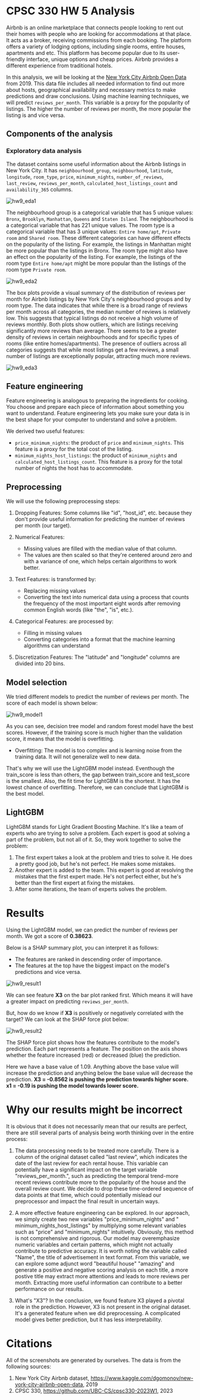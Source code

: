 # CPSC 330 HW 5 Analysis

Airbnb is an online marketplace that connects people looking to rent out their homes with people who are looking for accommodations at that place. It acts as a broker, receiving commissions from each booking. The platform offers a variety of lodging options, including single rooms, entire houses, apartments and etc. This platform has become popular due to its user-friendly interface, unique options and cheap prices. Airbnb provides a different experience from traditional hotels.

In this analysis, we will be looking at the [New York City Airbnb Open Data](https://www.kaggle.com/dgomonov/new-york-city-airbnb-open-data) from 2019. This data file includes all needed information to find out more about hosts, geographical availability and necessary metrics to make predictions and draw conclusions. Using machine learning techniques, we will predict `reviews_per_month`. This variable is a proxy for the popularity of listings. The higher the number of reviews per month, the more popular the listing is and vice versa.


## Components of the analysis

### Exploratory data analysis

The dataset contains some useful information about the Airbnb listings in New York City. It has `neighbourhood_group`, `neighbourhood`, `latitude`, `longitude`, `room_type`, `price`, `minimum_nights`, `number_of_reviews`, `last_review`, `reviews_per_month`, `calculated_host_listings_count` and `availability_365` columns.

![hw9_eda1](assets/image/hw9_eda1.png)

The neighbourhood group is a categorical variable that has 5 unique values: `Bronx`, `Brooklyn`, `Manhattan`, `Queens` and `Staten Island`. The neighbourhood is a categorical variable that has 221 unique values. The room type is a categorical variable that has 3 unique values: `Entire home/apt`, `Private room` and `Shared room`. These different categories can have different effects on the popularity of the listing. For example, the listings in Manhattan might be more popular than the listings in Bronx. The room type might also have an effect on the popularity of the listing. For example, the listings of the room type `Entire home/apt` might be more popular than the listings of the room type `Private room`.

![hw9_eda2](assets/image/hw9_eda2.png)

The box plots provide a visual summary of the distribution of reviews per month for Airbnb listings by New York City's neighbourhood groups and by room type. The data indicates that while there is a broad range of reviews per month across all categories, the median number of reviews is relatively low. This suggests that typical listings do not receive a high volume of reviews monthly. Both plots show outliers, which are listings receiving significantly more reviews than average. There seems to be a greater density of reviews in certain neighbourhoods and for specific types of rooms (like entire homes/apartments). The presence of outliers across all categories suggests that while most listings get a few reviews, a small number of listings are exceptionally popular, attracting much more reviews.

![hw9_eda3](assets/image/hw9_eda3.png)

## Feature engineering
Feature engineering is analogous to preparing the ingredients for cooking. You choose and prepare each piece of information about something you want to understand. Feature engineering lets you make sure your data is in the best shape for your computer to understand and solve a problem.

We derived two useful features:
- `price_minimum_nights`: the product of `price` and `minimum_nights`. This feature is a proxy for the total cost of the listing.
- `minimum_nights_host_listings`: the product of `minimum_nights` and `calculated_host_listings_count`. This feature is a proxy for the total number of nights the host has to accommodate.

## Preprocessing
We will use the following preprocessing steps:

1. Dropping Features: Some columns like "id", "host_id", etc. because they don't provide useful information for predicting the number of reviews per month (our target).

2. Numerical Features: 
    - Missing values are filled with the median value of that column.
    - The values are then scaled so that they're centered around zero and with a variance of one, which helps certain algorithms to work better.

3. Text Features: is transformed by:
    - Replacing missing values
    - Converting the text into numerical data using a process that counts the frequency of the most important eight words after removing common English words (like "the", "is", etc.).

4. Categorical Features: are processed by:
    - Filling in missing values 
    - Converting categories into a format that the machine learning algorithms can understand

5. Discretization Features: The "latitude" and "longitude" columns are divided into 20 bins.

## Model selection
We tried different models to predict the number of reviews per month. The score of each model is shown below:

![hw9_model1](assets/image/hw9_model1.png)

As you can see, decision tree model and random forest model have the best scores. However, if the training score is much higher than the validation score, it means that the model is overfitting.

- Overfitting: The model is too complex and is learning noise from the training data. It will not generalize well to new data.

That's why we will use the LightGBM model instead. Eventhough the train_score is less than others, the gap between train_score and test_score is the smallest. Also, the fit time for LightGBM is the shortest. It has the lowest chance of overfitting. Therefore, we can conclude that LightGBM is the best model.

## LightGBM

LightGBM stands for Light Gradient Boosting Machine. It's like a team of experts who are trying to solve a problem. Each expert is good at solving a part of the problem, but not all of it. So, they work together to solve the problem:
1. The first expert takes a look at the problem and tries to solve it. He does a pretty good job, but he's not perfect. He makes some mistakes.
2. Another expert is added to the team. This expert is good at resolving the mistakes that the first expert made. He's not perfect either, but he's better than the first expert at fixing the mistakes.
3. After some iterations, the team of experts solves the problem.

# Results
Using the LightGBM model, we can predict the number of reviews per month. We got a score of **0.38623**. 

Below is a SHAP summary plot, you can interpret it as follows:
- The features are ranked in descending order of importance.
- The features at the top have the biggest impact on the model's predictions and vice versa.

![hw9_result1](assets/image/hw9_result1.png)

We can see feature **X3** on the bar plot ranked first. Which means it will have a greater impact on predicting `reviews_per_month`.

But, how do we know if **X3** is positively or negatively correlated with the target? We can look at the SHAP force plot below:

![hw9_result2](assets/image/hw9_result2.png)

The SHAP force plot shows how the features contribute to the model's prediction. Each part represents a feature. The position on the axis shows whether the feature increased (red) or decreased (blue) the prediction.

Here we have a base value of 1.09. Anything above the base value will increase the prediction and anything below the base value will decrease the prediction. **X3 = -0.8562 is pushing the prediction towards higher score. x1 = -0.19 is pushing the model towards lower score.**

# Why our results might be incorrect

It is obvious that it does not necessarily mean that our results are perfect, there are still several parts of analysis being worth thinking over in the entire process:

1. The data processing needs to be treated more carefully. There is a column of the original dataset called "last review", which indicates the date of the last review for each rental house. This variable can potentially have a significant impact on the target variable "reviews_per_month.", such as predicting the temporal trend-more recent reviews contribute more to the popularity of the house and the overall review count. We decide to drop these time-ordered sequence of data points at that time, which could potentially mislead our preprocessor and impact the final result in uncertain ways. 

2. A more effective feature engineering can be explored. In our approach, we simply create two new variables "price_minimum_nights" and " minimum_nights_host_listings" by multiplying some relevant variables such as "price" and "minimum_nights" intuitively. Obviously, this method is not comprehensive and rigorous. Our model may overemphasize numeric variables and certain patterns, which might not actually contribute to predictive accuracy. It is worth noting the variable called "Name", the title of advertisement in text format. From this variable, we can explore some adjunct word "beautiful house" "amazing" and generate a positive and negative scoring analysis on each title, a more postive title may extract more attentions and leads to more reviews per month. Extracting more useful information can contribute to a better performance on our results.

3. What's "X3"? In the conclusion, we found feature X3 played a pivotal role in the prediction. However, X3 is not present in the original dataset. It's a generated feature when we did preprocessing. A complicated model gives better prediction, but it has less interpretability.


# Citations
All of the screenshots are generated by ourselves. The data is from the following sources:

1. New York City Airbnb dataset, https://www.kaggle.com/dgomonov/new-york-city-airbnb-open-data, 2019
2. CPSC 330, https://github.com/UBC-CS/cpsc330-2023W1, 2023
